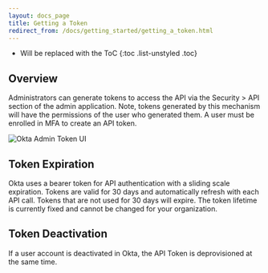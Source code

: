 ```yaml
---
layout: docs_page
title: Getting a Token
redirect_from: /docs/getting_started/getting_a_token.html
---
```


* Will be replaced with the ToC
{:toc .list-unstyled .toc}

## Overview

Administrators can generate tokens to access the API via the Security > API section of the admin application. Note, tokens generated by this mechanism will have the permissions of the user who generated them. A user must be enrolled in MFA to create an API token.

![Okta Admin Token UI](/assets/img/okta-admin-ui-token.png "Okta Admin Token UI")

## Token Expiration

Okta uses a bearer token for API authentication with a sliding scale expiration.  Tokens are valid for 30 days and automatically refresh with each API call.  Tokens that are not used for 30 days will expire.  The token lifetime is currently fixed and cannot be changed for your organization.

## Token Deactivation

If a user account is deactivated in Okta, the API Token is deprovisioned at the same time.
